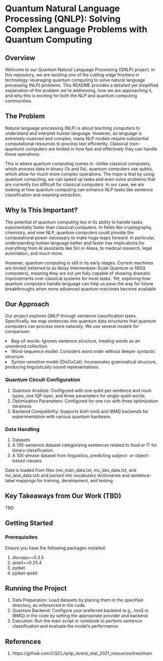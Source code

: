 **<h1>Quantum Natural Language Processing (QNLP): Solving Complex Language Problems with Quantum Computing</h1>**
**<h2>Overview</h2>**
Welcome to our Quantum Natural Language Processing (QNLP) project. In this repository, we are tackling one of the cutting-edge frontiers in technology: leveraging quantum computing to solve natural language processing (NLP) problems. This README provides a detailed yet simplified explanation of the problem we're addressing, how we are approaching it, and why this is exciting for both the NLP and quantum computing communities.

**<h2>The Problem</h2>**
Natural language processing (NLP) is about teaching computers to understand and interpret human language. However, as language is extremely nuanced and complex, many NLP models require substantial computational resources to process text efficiently. Classical (non-quantum) computers are limited in how fast and effectively they can handle these operations.

This is where quantum computing comes in. Unlike classical computers, which process data in binary (1s and 0s), quantum computers use qubits, which allow for much more complex operations. The hope is that by using quantum computing, we can speed up tasks and even solve problems that are currently too difficult for classical computers. In our case, we are looking at how quantum computing can enhance NLP tasks like sentence classification and meaning extraction.

**<h2>Why Is This Important?</h2>**
The potential of quantum computing lies in its ability to handle tasks exponentially faster than classical computers. In fields like cryptography, chemistry, and now NLP, quantum computers could provide the computational power necessary to make huge leaps forward. In particular, understanding human language better and faster has implications for everything from AI assistants like Siri or Alexa, to medical research, legal automation, and much more.

However, quantum computing is still in its early stages. Current machines are limited (referred to as Noisy Intermediate-Scale Quantum or NISQ computers), meaning they are not yet fully capable of showing dramatic improvements over classical systems for most tasks. Yet, exploring how quantum computers handle language can help us pave the way for future breakthroughs when more advanced quantum machines become available.

**<h2>Our Approach</h2>**
Our project explores QNLP through sentence classification tasks. Specifically, we map sentences into quantum data structures that quantum computers can process more naturally. We use several models for comparison:

<li>Bag-of-words: Ignores sentence structure, treating words as an unordered collection.</li>
<li>Word-sequence model: Considers word order without deeper syntactic structure.</li>
<li>Syntax-sensitive model (DisCoCat): Incorporates grammatical structure, producing linguistically sound representations.</li>

<h3>Quantum Circuit Configuration</h3>

<ol>
  <li>Quantum Ansätze: Configured with one qubit per sentence and noun types, one IQP layer, and three parameters for single-qubit words.</li>
  <li>Optimization Parameters: Configured for one run with three optimization iterations.</li>
  <li>Backend Compatibility: Supports both IonQ and IBMQ backends for experimentation with various quantum hardware.</li>
</ol>

<h3>Data Handling</h3>
<ol>
  <li>Datasets</li>
    <li>A 130-sentence dataset categorizing sentences related to food or IT for binary classification.</li>
    <li>A 105-phrase dataset from linguistics, predicting subject- or object-based clauses.</li>
</ol>

Data is loaded from files (mc_train_data.txt, mc_dev_data.txt, and mc_test_data.txt) and parsed into vocabulary dictionaries and sentence-label mappings for training, development, and testing.
**<h2>Key Takeaways from Our Work (TBD)</h2>**
TBD
**<h2>Getting Started</h2>**
<h3>Prerequisites</h3>
Ensure you have the following packages installed:
<ol>
  <li>discopy==0.3.5</li>
  <li>qiskit==0.25.4</li>
  <li>pytket</li>
  <li>pytket-qiskit</li>
</ol>

**<h2>Running the Project</h2>**
<ol>
  <li>Data Preparation: Load datasets by placing them in the specified directory, as referenced in the code.</li>
  <li>Quantum Backend: Configure your preferred backend (e.g., IonQ or IBMQ) in the code by setting the appropriate provider and backend.</li>
  <li>Execution: Run the main script or notebook to perform sentence classification and evaluate the model’s performance.</li>
</ol>

**<h2>References</h2>**
<ol>
  <li>https://github.com/CQCL/qnlp_lorenz_etal_2021_resources/tree/main</li>
</ol>
